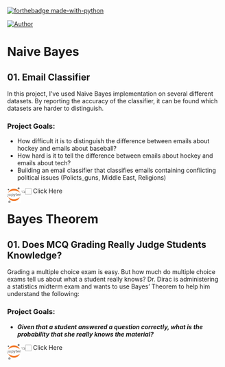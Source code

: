 
[![forthebadge made-with-python](http://ForTheBadge.com/images/badges/made-with-python.svg)](https://www.python.org/)
  


[![Author](https://img.shields.io/badge/author-MdTabassumHossainEmon-orange)](https://github.com/Emon-ProCoder7)



# **Naive Bayes**  

## 01. Email Classifier

  In this project, I've used Naive Bayes implementation on several different datasets. By reporting the accuracy of the classifier, it can be found which datasets are harder to distinguish. 

  
### Project Goals:
  
- How difficult it is to distinguish the difference between emails about hockey and emails about baseball?
- How hard is it to tell the difference between emails about hockey and emails about tech? 
- Building an email classifier that classifies emails containing conflicting political issues (Policts_guns, Middle East, Religions)


👈🏻 Click Here [<img align="left" alt="Emon-ProCoder7 | Jupyter" width="32px" src="https://raw.githubusercontent.com/Emon-ProCoder7/python_projects/master/jupyter.png"/>](https://github.com/Emon-ProCoder7/Bayesian-Machine-Learning/blob/master/email_classifier_model.ipynb)








# **Bayes Theorem**  

## 01. Does MCQ Grading Really Judge Students Knowledge?

  Grading a multiple choice exam is easy. But how much do multiple choice exams tell us about what a student really knows? Dr. Dirac is administering a statistics midterm exam and wants to use Bayes’ Theorem to help him understand the following:
  
### Project Goals:
  
- ***Given that a student answered a question correctly, what is the probability that she really knows the material?***


👈🏻 Click Here [<img align="left" alt="Emon-ProCoder7 | Jupyter" width="32px" src="https://raw.githubusercontent.com/Emon-ProCoder7/python_projects/master/jupyter.png"/>](https://github.com/Emon-ProCoder7/Bayesian-Machine-Learning/blob/master/MCQ_grading(Bayes).ipynb)





